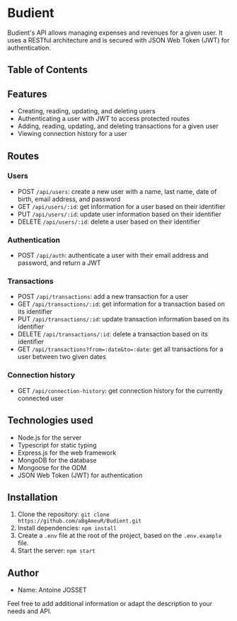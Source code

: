 # Budient

Budient's API allows managing expenses and revenues for a given user. It uses a RESTful architecture and is secured with JSON Web Token (JWT) for authentication.

## Table of Contents

## Features

-   Creating, reading, updating, and deleting users
-   Authenticating a user with JWT to access protected routes
-   Adding, reading, updating, and deleting transactions for a given user
-   Viewing connection history for a user

## Routes

### Users

-   POST `/api/users`: create a new user with a name, last name, date of birth, email address, and password
-   GET `/api/users/:id`: get information for a user based on their identifier
-   PUT `/api/users/:id`: update user information based on their identifier
-   DELETE `/api/users/:id`: delete a user based on their identifier

### Authentication

-   POST `/api/auth`: authenticate a user with their email address and password, and return a JWT

### Transactions

-   POST `/api/transactions`: add a new transaction for a user
-   GET `/api/transactions/:id`: get information for a transaction based on its identifier
-   PUT `/api/transactions/:id`: update transaction information based on its identifier
-   DELETE `/api/transactions/:id`: delete a transaction based on its identifier
-   GET `/api/transactions?from=:date&to=:date`: get all transactions for a user between two given dates

### Connection history

-   GET `/api/connection-history`: get connection history for the currently connected user

## Technologies used

-   Node.js for the server
-   Typescript for static typing
-   Express.js for the web framework
-   MongoDB for the database
-   Mongoose for the ODM
-   JSON Web Token (JWT) for authentication

## Installation

1.  Clone the repository: `git clone https://github.com/aBgAmeuR/Budient.git`
2.  Install dependencies: `npm install`
3.  Create a `.env` file at the root of the project, based on the `.env.example` file.
4.  Start the server: `npm start`

## Author

-   Name: Antoine JOSSET

Feel free to add additional information or adapt the description to your needs and API.